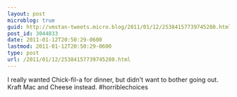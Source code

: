 ```yaml
---
layout: post
microblog: true
guid: http://vmstan-tweets.micro.blog/2011/01/12/25384157739745280.html
post_id: 3044833
date: 2011-01-12T20:50:29-0600
lastmod: 2011-01-12T20:50:29-0600
type: post
url: /2011/01/12/25384157739745280.html
---
```

I really wanted Chick-fil-a for dinner, but didn't want to bother going out. Kraft Mac and Cheese instead. #horriblechoices
